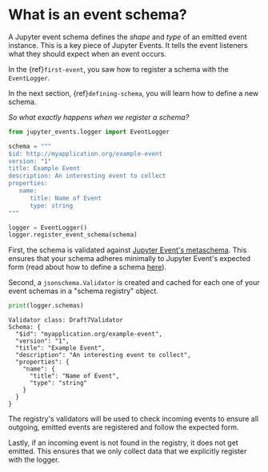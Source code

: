 # What is an event schema?

A Jupyter event schema defines the _shape_ and _type_ of an emitted event instance. This is a key piece of Jupyter Events. It tells the event listeners what they should expect when an event occurs.

In the {ref}`first-event`, you saw how to register a schema with the `EventLogger`.

In the next section, {ref}`defining-schema`, you will learn how to define a new schema.

_So what exactly happens when we register a schema?_

```python
from jupyter_events.logger import EventLogger

schema = """
$id: http://myapplication.org/example-event
version: "1"
title: Example Event
description: An interesting event to collect
properties:
   name:
      title: Name of Event
      type: string
"""

logger = EventLogger()
logger.register_event_schema(schema)
```

First, the schema is validated against [Jupyter Event's metaschema](https://github.com/jupyter/jupyter_events/tree/main/jupyter_events/schemas/event-metaschema.yml). This ensures that your schema adheres minimally to Jupyter Event's expected form (read about how to define a schema [here](../user_guide/defining-schema.md)).

Second, a `jsonschema.Validator` is created and cached for each one of your event schemas in a "schema registry" object.

```python
print(logger.schemas)
```

```
Validator class: Draft7Validator
Schema: {
  "$id": "myapplication.org/example-event",
  "version": "1",
  "title": "Example Event",
  "description": "An interesting event to collect",
  "properties": {
    "name": {
      "title": "Name of Event",
      "type": "string"
    }
  }
}
```

The registry's validators will be used to check incoming events to ensure all outgoing, emitted events are registered and follow the expected form.

Lastly, if an incoming event is not found in the registry, it does not get emitted. This ensures that we only collect data that we explicitly register with the logger.
